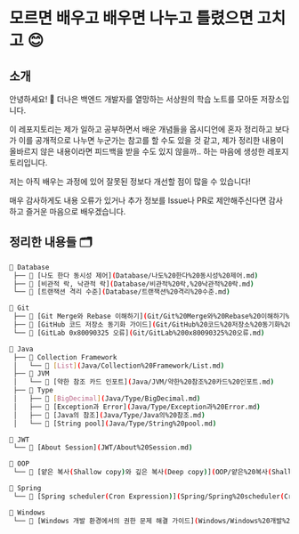 # 모르면 배우고 배우면 나누고 틀렸으면 고치고 😊

## 소개

안녕하세요! 👋 더나은 백엔드 개발자를 열망하는 서상원의 학습 노트를 모아둔 저장소입니다.

이 레포지토리는 제가 일하고 공부하면서 배운 개념들을 옵시디언에 혼자 정리하고 보다가 이를 공개적으로 나누면 누군가는 참고를 할 수도 있을 것 같고,
제가 정리한 내용이 올바르지 않은 내용이라면 피드백을 받을 수도 있지 않을까.. 하는 마음에 생성한 레포지토리입니다.

저는 아직 배우는 과정에 있어 잘못된 정보다 개선할 점이 많을 수 있습니다!

매우 감사하게도 내용 오류가 있거나 추가 정보를 Issue나 PR로 제안해주신다면 감사하고 즐거운 마음으로 배우겠습니다.

## 정리한 내용들 🗂️

```bash
📁 Database
 ├── 📝 [나도 한다 동시성 제어](Database/나도%20한다%20동시성%20제어.md)
 ├── 📝 [비관적 락, 낙관적 락](Database/비관적%20락,%20낙관적%20락.md)
 └── 📝 [트랜잭션 격리 수준](Database/트랜잭션%20격리%20수준.md)

📁 Git
 ├── 📝 [Git Merge와 Rebase 이해하기](Git/Git%20Merge와%20Rebase%20이해하기%20보편적%20동기화%20가이드.md)
 ├── 📝 [GitHub 코드 저장소 동기화 가이드](Git/GitHub%20코드%20저장소%20동기화%20가이드.md)
 └── 📝 [GitLab 0x80090325 오류](Git/GitLab%200x80090325%20오류.md)

📁 Java
 ├── 📁 Collection Framework
 │   └── 📝 [List](Java/Collection%20Framework/List.md)
 ├── 📁 JVM
 │   └── 📝 [약한 참조 카드 인포트](Java/JVM/약한%20참조%20카드%20인포트.md)
 ├── 📁 Type
 │   ├── 📝 [BigDecimal](Java/Type/BigDecimal.md)
 │   ├── 📝 [Exception과 Error](Java/Type/Exception과%20Error.md)
 │   ├── 📝 [Java의 참조](Java/Type/Java의%20참조.md)
 │   └── 📝 [String pool](Java/Type/String%20pool.md)

📁 JWT
 └── 📝 [About Session](JWT/About%20Session.md)

📁 OOP
 └── 📝 [얕은 복사(Shallow copy)와 깊은 복사(Deep copy)](OOP/얕은%20복사(Shallow%20copy)와%20깊은%20복사(Deep%20copy).md)

📁 Spring
 └── 📝 [Spring scheduler(Cron Expression)](Spring/Spring%20scheduler(Cron%20Expression).md)

📁 Windows
 └── 📝 [Windows 개발 환경에서의 권한 문제 해결 가이드](Windows/Windows%20개발%20환경에서의%20권한%20문제%20해결%20가이드.md)
```